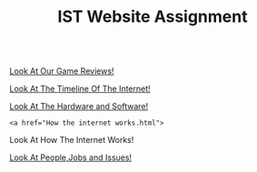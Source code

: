 <!DOCTYPE html>
<html lang="en">
<head>
  <link rel="stylesheet" href="First page.css">
  <meta charset="UTF-8">
  <meta name="viewport" content="width=device-width, initial-scale=1.0">
  <link rel="stylesheet" href="styles.css">
  <title>IST Website Assignment</title>
</head>
<body>
  <header class="round-header">
    <h1>IST Website Assignment</h1>
  </header>
  <div class="content">
    <p></p>
    <img src="" alt="">
  <a href="The Games.html">
  <p>Look At Our Game Reviews!</p>
  </a>

  <a href="JAmes timeline.html">
  <p>Look At The Timeline Of The Internet!</p>
  </a>

   <a href="Hardware and Software.html">
  <p>Look At The Hardware and Software!</p>
  </a>

    <a href="How the internet works.html">
  <p>Look At How The Internet Works!</p>
  </a>

  <a href="People,Jobs and issues.html">
  <p>Look At People,Jobs and Issues!</p>
  </a>
  </div>
</body>
</html>
